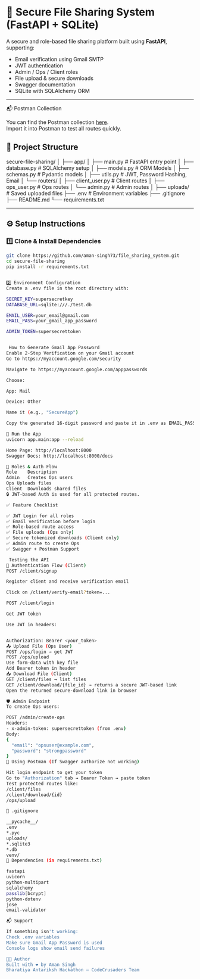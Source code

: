 # 🔐 Secure File Sharing System (FastAPI + SQLite)

A secure and role-based file sharing platform built using **FastAPI**, supporting:

- Email verification using Gmail SMTP
- JWT authentication
- Admin / Ops / Client roles
- File upload & secure downloads
- Swagger documentation
- SQLite with SQLAlchemy ORM

---
 📬 Postman Collection

You can find the Postman collection [here](./EZ_assignment.postman_collection.json).  
Import it into Postman to test all routes quickly.

## 📁 Project Structure

secure-file-sharing/
│
├── app/
│ ├── main.py # FastAPI entry point
│ ├── database.py # SQLAlchemy setup
│ ├── models.py # ORM Models
│ ├── schemas.py # Pydantic models
│ ├── utils.py # JWT, Password Hashing, Email
│ └── routers/
│ ├── client_user.py # Client routes
│ ├── ops_user.py # Ops routes
│ └── admin.py # Admin routes
│
├── uploads/ # Saved uploaded files
├── .env # Environment variables
├── .gitignore
├── README.md
└── requirements.txt

---

## ⚙️ Setup Instructions

### 1️⃣ Clone & Install Dependencies

```bash
git clone https://github.com/aman-singh73/file_sharing_system.git
cd secure-file-sharing
pip install -r requirements.txt


2️⃣ Environment Configuration
Create a .env file in the root directory with:

SECRET_KEY=supersecretkey
DATABASE_URL=sqlite:///./test.db

EMAIL_USER=your_email@gmail.com
EMAIL_PASS=your_gmail_app_password

ADMIN_TOKEN=supersecrettoken


 How to Generate Gmail App Password
Enable 2-Step Verification on your Gmail account
Go to https://myaccount.google.com/security

Navigate to https://myaccount.google.com/apppasswords

Choose:

App: Mail

Device: Other

Name it (e.g., "SecureApp")

Copy the generated 16-digit password and paste it in .env as EMAIL_PASS

🚀 Run the App
uvicorn app.main:app --reload

Home Page: http://localhost:8000
Swagger Docs: http://localhost:8000/docs

🔐 Roles & Auth Flow
Role	Description
Admin	Creates Ops users
Ops	Uploads files
Client	Downloads shared files
🔒 JWT-based Auth is used for all protected routes.

✅ Feature Checklist

✅ JWT Login for all roles
✅ Email verification before login
✅ Role-based route access
✅ File uploads (Ops only)
✅ Secure tokenized downloads (Client only)
✅ Admin route to create Ops
✅ Swagger + Postman Support

 Testing the API
🔑 Authentication Flow (Client)
POST /client/signup

Register client and receive verification email

Click on /client/verify-email?token=...

POST /client/login

Get JWT token

Use JWT in headers:


Authorization: Bearer <your_token>
📤 Upload File (Ops User)
POST /ops/login → get JWT
POST /ops/upload
Use form-data with key file
Add Bearer token in header
📥 Download File (Client)
GET /client/files → list files
GET /client/download/{file_id} → returns a secure JWT-based link
Open the returned secure-download link in browser

🛡️ Admin Endpoint
To create Ops users:

POST /admin/create-ops
Headers:
- x-admin-token: supersecrettoken (from .env)
Body:
{
  "email": "opsuser@example.com",
  "password": "strongpassword"
}
🧪 Using Postman (If Swagger authorize not working)

Hit login endpoint to get your token
Go to "Authorization" tab → Bearer Token → paste token
Test protected routes like:
/client/files
/client/download/{id}
/ops/upload

🧹 .gitignore

__pycache__/
.env
*.pyc
uploads/
*.sqlite3
*.db
venv/
🧬 Dependencies (in requirements.txt)

fastapi
uvicorn
python-multipart
sqlalchemy
passlib[bcrypt]
python-dotenv
jose
email-validator

📬 Support

If something isn't working:
Check .env variables
Make sure Gmail App Password is used
Console logs show email send failures

👨‍💻 Author
Built with ❤️ by Aman Singh
Bharatiya Antariksh Hackathon – CodeCrusaders Team
